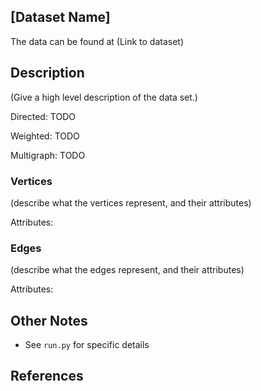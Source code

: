 ## [Dataset Name]

The data can be found at (Link to dataset)

## Description
(Give a high level description of the data set.)

Directed: TODO

Weighted: TODO

Multigraph: TODO

### Vertices 
(describe what the vertices represent, and their attributes)

Attributes:

### Edges
(describe what the edges represent, and their attributes)

Attributes:


## Other Notes
* See `run.py` for specific details

## References